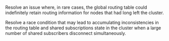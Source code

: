 Resolve an issue where, in rare cases, the global routing table could indefinitely retain routing information for nodes that had long left the cluster.

Resolve a race condition that may lead to accumulating inconsistencies in the routing table and shared subscriptions state in the cluster when a large number of shared subscribers disconnect simultaneously.
